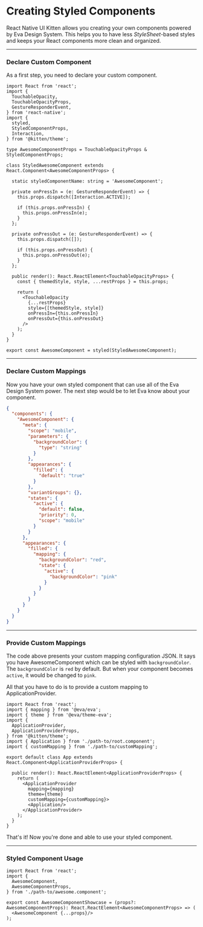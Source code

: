 # Creating Styled Components

React Native UI Kitten allows you creating your own components powered by Eva Design System. This helps you to have less *StyleSheet*-based styles and keeps your React components more clean and organized.

<hr>

### Declare Custom Component

As a first step, you need to declare your custom component.

```tsx
import React from 'react';
import {
  TouchableOpacity,
  TouchableOpacityProps,
  GestureResponderEvent,
} from 'react-native';
import {
  styled,
  StyledComponentProps,
  Interaction,
} from '@kitten/theme';

type AwesomeComponentProps = TouchableOpacityProps & StyledComponentProps;

class StyledAwesomeComponent extends React.Component<AwesomeComponentProps> {

  static styledComponentName: string = 'AwesomeComponent';

  private onPressIn = (e: GestureResponderEvent) => {
    this.props.dispatch([Interaction.ACTIVE]);

    if (this.props.onPressIn) {
      this.props.onPressIn(e);
    }
  };

  private onPressOut = (e: GestureResponderEvent) => {
    this.props.dispatch([]);

    if (this.props.onPressOut) {
      this.props.onPressOut(e);
    }
  };

  public render(): React.ReactElement<TouchableOpacityProps> {
    const { themedStyle, style, ...restProps } = this.props;

    return (
      <TouchableOpacity
        {...restProps}
        style={[themedStyle, style]}
        onPressIn={this.onPressIn}
        onPressOut={this.onPressOut}
      />
    );
  }
}

export const AwesomeComponent = styled(StyledAwesomeComponent);
```

<hr>

### Declare Custom Mappings

Now you have your own styled component that can use all of the Eva Design System power. 
The next step would be to let Eva know about your component.

```json
{
  "components": {
    "AwesomeComponent": {
      "meta": {
        "scope": "mobile",
        "parameters": {
          "backgroundColor": {
            "type": "string"
          }
        },
        "appearances": {
          "filled": {
            "default": "true"
          }
        },
        "variantGroups": {},
        "states": {
          "active": {
            "default": false,
            "priority": 0,
            "scope": "mobile"
          }
        }
      },
      "appearances": {
        "filled": {
          "mapping": {
            "backgroundColor": "red",
            "state": {
              "active": {
                "backgroundColor": "pink"
              }
            }
          }
        }
      }
    }
  }
}
```

<hr>

### Provide Custom Mappings

The code above presents your custom mapping configuration JSON.
It says you have AwesomeComponent which can be styled with `backgroundColor`.
The `backgroundColor` is `red` by default. But when your component becomes `active`, it would be changed to `pink`.

All that you have to do is to provide a custom mapping to ApplicationProvider.

```tsx
import React from 'react';
import { mapping } from '@eva/eva';
import { theme } from '@eva/theme-eva';
import { 
  ApplicationProvider,
  ApplicationProviderProps,
} from '@kitten/theme';
import { Application } from './path-to/root.component';
import { customMapping } from './path-to/customMapping';

export default class App extends React.Component<ApplicationProviderProps> {

  public render(): React.ReactElement<ApplicationProviderProps> {
    return (
      <ApplicationProvider
        mapping={mapping}
        theme={theme}
        customMapping={customMapping}>
        <Application/>
      </ApplicationProvider>
    );
  }
}
```

That's it! Now you're done and able to use your styled component.

<hr>

### Styled Component Usage

```tsx
import React from 'react';
import { 
  AwesomeComponent,
  AwesomeComponentProps,
} from './path-to/awesome.component';

export const AwesomeComponentShowcase = (props?: AwesomeComponentProps): React.ReactElement<AwesomeComponentProps> => (
  <AwesomeComponent {...props}/>
);
```
